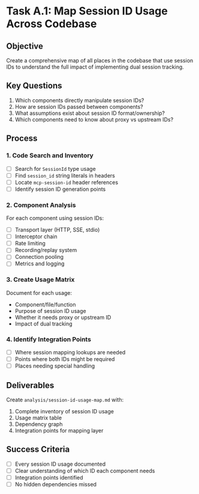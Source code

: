 # Task A.1: Map Session ID Usage Across Codebase

## Objective
Create a comprehensive map of all places in the codebase that use session IDs to understand the full impact of implementing dual session tracking.

## Key Questions
1. Which components directly manipulate session IDs?
2. How are session IDs passed between components?
3. What assumptions exist about session ID format/ownership?
4. Which components need to know about proxy vs upstream IDs?

## Process

### 1. Code Search and Inventory
- [ ] Search for `SessionId` type usage
- [ ] Find `session_id` string literals in headers
- [ ] Locate `mcp-session-id` header references
- [ ] Identify session ID generation points

### 2. Component Analysis
For each component using session IDs:
- [ ] Transport layer (HTTP, SSE, stdio)
- [ ] Interceptor chain
- [ ] Rate limiting
- [ ] Recording/replay system
- [ ] Connection pooling
- [ ] Metrics and logging

### 3. Create Usage Matrix
Document for each usage:
- Component/file/function
- Purpose of session ID usage
- Whether it needs proxy or upstream ID
- Impact of dual tracking

### 4. Identify Integration Points
- [ ] Where session mapping lookups are needed
- [ ] Points where both IDs might be required
- [ ] Places needing special handling

## Deliverables
Create `analysis/session-id-usage-map.md` with:
1. Complete inventory of session ID usage
2. Usage matrix table
3. Dependency graph
4. Integration points for mapping layer

## Success Criteria
- [ ] Every session ID usage documented
- [ ] Clear understanding of which ID each component needs
- [ ] Integration points identified
- [ ] No hidden dependencies missed